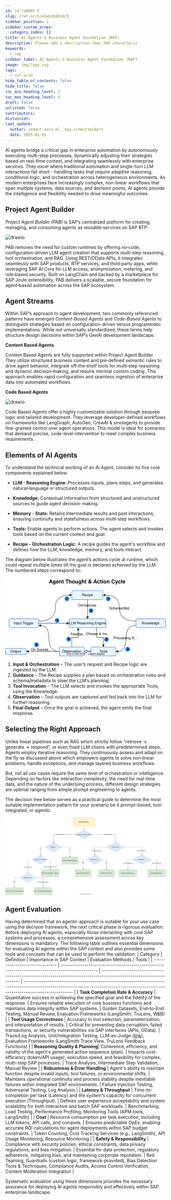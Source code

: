 ```yaml
---
id: id-ra0005-5
slug: /ref-arch/e5eb3b9b1d/5
sidebar_position: 1
sidebar_custom_props:
  category_index: []
title: AI Agents & Business Agent Foundation (BAF)
description: Please add a description (max 300 characters)
keywords:
  - sap
sidebar_label: AI Agents & Business Agent Foundation (BAF)
image: img/logo.svg
tags:
  - ref-arch
hide_table_of_contents: false
hide_title: false
toc_min_heading_level: 2
toc_max_heading_level: 4
draft: false
unlisted: false
contributors: 
discussion: 
last_update:
  author: vedant-aero-ml, kay-schmitteckert
  date: 2025-01-01
---
```


AI agents bridge a critical gap in enterprise automation by autonomously executing multi-step processes, dynamically adjusting their strategies based on real-time context, and integrating seamlessly with enterprise services. They excel where traditional automation and single-turn LLM interactions fall short - handling tasks that require adaptive reasoning, conditional logic, and orchestration across heterogeneous environments. As modern enterprises face increasingly complex, non-linear workflows that span multiple systems, data sources, and decision points, AI agents provide the intelligence and flexibility needed to drive meaningful outcomes.

## Project Agent Builder

*Project Agent Builder (PAB)* is SAP’s centralized platform for creating, managing, and consuming agents as reusable services on SAP BTP.

![drawio](./drawio/reference-architecture-generative-ai-content-based.drawio)

PAB removes the need for custom runtimes by offering no‑code, configuration‑driven LLM agent creation that supports multi‑step reasoning, tool orchestration, and RAG. Using REST/OData APIs, it integrates seamlessly with SAP products, BTP services, and third‑party apps, while leveraging SAP AI Core for LLM access, anonymization, metering, and role‑based security. Built on LangChain and backed by a marketplace for SAP Joule extensibility, PAB delivers a scalable, secure foundation for agent‑based automation across the SAP ecosystem.

## Agent Streams

Within SAP’s approach to agent development, two commonly referenced patterns have emerged *Content-Based Agents* and *Code-Based Agents* to distinguish strategies based on configuration-driven versus programmatic implementations. While not universally standardized, these terms help structure design decisions within SAP’s GenAI development landscape.

**Content Based Agents**

Content Based Agents are fully supported within Project Agent Builder. They utilize structured business content and pre‑defined semantic rules to drive agent behavior, integrate off‑the‑shelf tools for multi‑step reasoning and dynamic decision‑making, and require minimal custom coding. This approach enables rapid configuration and seamless ingestion of enterprise data into automated workflows.

**Code Based Agents**

![drawio](./drawio/reference-architecture-generative-ai-code-based.drawio)

Code Based Agents offer a highly customizable solution through bespoke logic and tailored development. They leverage developer-defined workflows on frameworks like LangGraph, AutoGen, CrewAI & smolagents to provide fine-grained control over agent operations. This model is ideal for scenarios that demand precise, code-level intervention to meet complex business requirements.

## Elements of AI Agents

To understand the technical working of an AI Agent, consider its five core components explained below.

- **LLM - Reasoning Engine:**
Processes inputs, plans steps, and generates natural‑language or structured outputs.

- **Knowledge:**
Contextual information from structured and unstructured sources to guide agent decision-making.

- **Memory - State:**
Retains intermediate results and past interactions, ensuring continuity and statefulness across multi‑step workflows.

- **Tools:**
Enable agents to perform actions. The agent selects and invokes tools based on the current context and goal.

- **Recipe - Orchestration Logic:**
A recipe guides the agent's workflow and defines how the LLM, knowledge, memory, and tools interact.

The diagram below illustrates the agent’s actions cycle at runtime, which could repeat multiple times till the goal is declared achieved by the LLM. The numbered steps correspond to:

![Agent Thought & Action Cycle](./images/Agent_Flow.svg)

1. **Input & Orchestration** – The user’s request and Recipe logic are ingested by the LLM.  
2. **Guidance** – The Recipe supplies a plan based on orchestration rules and schema/metadata to steer the LLM’s planning.  
3. **Tool Invocation** – The LLM selects and invokes the appropriate Tools, using the Knowledge.
4. **Observation** – Tool outputs are captured and fed back into the LLM for further reasoning.
5. **Final Output** – Once the goal is achieved, the agent emits the final response.  


## Selecting the Right Approach

Unlike linear pipelines such as RAG which strictly follow “retrieve → generate → respond”, or even fixed LLM chains with predetermined steps, Agents employ iterative reasoning. They continuously assess and adapt on the fly as discussed above which empowers agents to solve non‑linear problems, handle exceptions, and manage layered business workflows.

But, not all use cases require the same level of orchestration or intelligence. Depending on factors like interaction complexity, the need for real-time data, and the nature of the underlying process, different design strategies are optimal ranging from simple prompt engineering to agents.

The decision tree below serves as a practical guide to determine the most suitable implementation pattern for your scenario be it prompt-based, tool-integrated, or agentic.

![Agent Design Decision Tree](./images/Agent_FD.svg)

## Agent Evaluation

Having determined that an agentic approach is suitable for your use case using the decision framework, the next critical phase is rigorous evaluation. Before deploying AI agents, especially those interacting with core SAP systems and processes, a comprehensive assessment across key dimensions is mandatory. The following table outlines essential dimensions for evaluating AI agents within the SAP context and also provides some tools and concepts that can be used to perform the validation:
| Category                        | Definition                                                                                       | Importance in SAP Context                                                                                            | Evaluation Methods / Tools                                                                                                                                                           |
| :------------------------------ | :----------------------------------------------------------------------------------------------- | :------------------------------------------------------------------------------------------------------------------- | :----------------------------------------------------------------------------------------------------------------------------------------------------------------------------------- |
| **Task Completion Rate & Accuracy** | Quantitative success in achieving the specified goal and the fidelity of the response.             | Ensures reliable execution of core business functions and maintains data integrity within SAP systems.                 | Golden Datasets, End-to-End Testing, Manual Review, Evaluation Frameworks (LangSmith, TruLens, W&B)                                                                                    |
| **Tool Usage Correctness** | Accuracy in tool selection, parameterization, and interpretation of results.                   | Critical for preventing data corruption, failed transactions, or security vulnerabilities via SAP interfaces (APIs, OData). | Trace/Log Analysis, Unit/Integration Testing, LLM-as-Judge ([link](https://arxiv.org/abs/2306.05685)), Evaluation Frameworks (LangSmith Trace View, TruLens Feedback Functions)       |
| **Reasoning Quality & Planning**| Coherence, efficiency, and validity of the agent's generated action sequence (plan).             | Impacts cost-efficiency (token/API usage), execution speed, and feasibility for complex, multi-step SAP processes.   | Trace Analysis, Intermediate Step Validation, Manual Review                                                                                                                          |
| **Robustness & Error Handling** | Agent's ability to maintain function despite invalid inputs, tool failures, or environmental shifts. | Maintains operational continuity and process stability despite inevitable failures within integrated SAP environments. | Failure Injection Testing, Adversarial Testing, Log Analysis                                                                                                                       |
| **Latency & Throughput** | Time-to-completion per task (Latency) and the system's capacity for concurrent execution (Throughput). | Defines user experience acceptability and system scalability for both interactive and batch SAP workloads.             | Benchmarking, Load Testing, Performance Profiling, Monitoring Tools (APM tools, LangSmith)                                                                                           |
| **Cost** | Resource consumption per task execution, including LLM tokens, API calls, and compute.           | Ensures predictable OpEx, enabling accurate ROI calculations for agent deployments within SAP budget constraints.      | Token Counting, Cost Tracking Services (e.g., LangSmith), API Usage Monitoring, Resource Monitoring                                                                                  |
| **Safety & Responsibility** | Compliance with security policies, ethical constraints, data privacy regulations, and bias mitigation. | Essential for data protection, regulatory adherence, mitigating bias, and maintaining corporate reputation.            | Red Teaming, Guardrails (custom logic, framework-provided), Bias Detection Tools & Techniques, Compliance Audits, Access Control Verification, Content Moderation Integration        |

Systematic evaluation using these dimensions provides the necessary assurance for deploying AI agents responsibly and effectively within SAP enterprise landscape.

